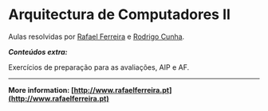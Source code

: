 Arquitectura de Computadores II
===================

Aulas resolvidas por [Rafael Ferreira](mailto:rafael.ferreira@ua.pt) e [Rodrigo Cunha](mailto:rodrigocunha@ua.pt).

***Conteúdos extra:***

Exercícios de preparação para as avaliações, AIP e AF.

----------

**More information: [http://www.rafaelferreira.pt](http://www.rafaelferreira.pt)**
